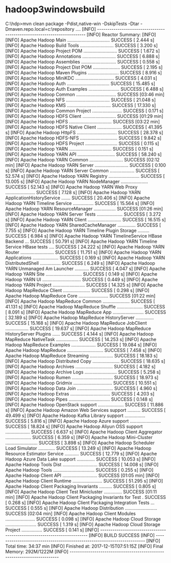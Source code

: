 # hadoop3windowsbuild

C:\hdp>mvn clean package -Pdist,native-win -DskipTests -Dtar -Dmaven.repo.local=c:\repository 
....
[INFO] ------------------------------------------------------------------------
[INFO] Reactor Summary:
[INFO]
[INFO] Apache Hadoop Main ................................. SUCCESS [  2.444 s]
[INFO] Apache Hadoop Build Tools .......................... SUCCESS [  3.200 s]
[INFO] Apache Hadoop Project POM .......................... SUCCESS [  1.672 s]
[INFO] Apache Hadoop Annotations .......................... SUCCESS [  6.888 s]
[INFO] Apache Hadoop Assemblies ........................... SUCCESS [  0.558 s]
[INFO] Apache Hadoop Project Dist POM ..................... SUCCESS [  2.195 s]
[INFO] Apache Hadoop Maven Plugins ........................ SUCCESS [  8.916 s]
[INFO] Apache Hadoop MiniKDC .............................. SUCCESS [  4.031 s]
[INFO] Apache Hadoop Auth ................................. SUCCESS [ 15.485 s]
[INFO] Apache Hadoop Auth Examples ........................ SUCCESS [  6.488 s]
[INFO] Apache Hadoop Common ............................... SUCCESS [03:46 min]
[INFO] Apache Hadoop NFS .................................. SUCCESS [ 21.048 s]
[INFO] Apache Hadoop KMS .................................. SUCCESS [ 17.330 s]
[INFO] Apache Hadoop Common Project ....................... SUCCESS [  0.171 s]
[INFO] Apache Hadoop HDFS Client .......................... SUCCESS [01:29 min]
[INFO] Apache Hadoop HDFS ................................. SUCCESS [03:22 min]
[INFO] Apache Hadoop HDFS Native Client ................... SUCCESS [ 41.395 s]
[INFO] Apache Hadoop HttpFS ............................... SUCCESS [ 28.378 s]
[INFO] Apache Hadoop HDFS-NFS ............................. SUCCESS [  9.842 s]
[INFO] Apache Hadoop HDFS Project ......................... SUCCESS [  0.115 s]
[INFO] Apache Hadoop YARN ................................. SUCCESS [  0.151 s]
[INFO] Apache Hadoop YARN API ............................. SUCCESS [ 58.240 s]
[INFO] Apache Hadoop YARN Common .......................... SUCCESS [02:12 min]
[INFO] Apache Hadoop YARN Server .......................... SUCCESS [  0.100 s]
[INFO] Apache Hadoop YARN Server Common ................... SUCCESS [ 52.574 s]
[INFO] Apache Hadoop YARN Registry ........................ SUCCESS [ 13.005 s]
[INFO] Apache Hadoop YARN NodeManager ..................... SUCCESS [ 52.143 s]
[INFO] Apache Hadoop YARN Web Proxy ....................... SUCCESS [  7.128 s]
[INFO] Apache Hadoop YARN ApplicationHistoryService ....... SUCCESS [ 20.406 s]
[INFO] Apache Hadoop YARN Timeline Service ................ SUCCESS [ 15.564 s]
[INFO] Apache Hadoop YARN ResourceManager ................. SUCCESS [01:26 min]
[INFO] Apache Hadoop YARN Server Tests .................... SUCCESS [  3.272 s]
[INFO] Apache Hadoop YARN Client .......................... SUCCESS [ 16.515 s]
[INFO] Apache Hadoop YARN SharedCacheManager .............. SUCCESS [  7.755 s]
[INFO] Apache Hadoop YARN Timeline Plugin Storage ......... SUCCESS [  6.984 s]
[INFO] Apache Hadoop YARN TimelineService HBase Backend ... SUCCESS [ 50.791 s]
[INFO] Apache Hadoop YARN Timeline Service HBase tests .... SUCCESS [ 24.222 s]
[INFO] Apache Hadoop YARN Router .......................... SUCCESS [ 11.751 s]
[INFO] Apache Hadoop YARN Applications .................... SUCCESS [  0.169 s]
[INFO] Apache Hadoop YARN DistributedShell ................ SUCCESS [  6.249 s]
[INFO] Apache Hadoop YARN Unmanaged Am Launcher ........... SUCCESS [  4.047 s]
[INFO] Apache Hadoop YARN Site ............................ SUCCESS [  0.149 s]
[INFO] Apache Hadoop YARN UI .............................. SUCCESS [  0.449 s]
[INFO] Apache Hadoop YARN Project ......................... SUCCESS [ 14.325 s]
[INFO] Apache Hadoop MapReduce Client ..................... SUCCESS [  0.298 s]
[INFO] Apache Hadoop MapReduce Core ....................... SUCCESS [01:22 min]
[INFO] Apache Hadoop MapReduce Common ..................... SUCCESS [ 41.131 s]
[INFO] Apache Hadoop MapReduce Shuffle .................... SUCCESS [  8.091 s]
[INFO] Apache Hadoop MapReduce App ........................ SUCCESS [ 32.189 s]
[INFO] Apache Hadoop MapReduce HistoryServer .............. SUCCESS [ 15.168 s]
[INFO] Apache Hadoop MapReduce JobClient .................. SUCCESS [ 19.637 s]
[INFO] Apache Hadoop MapReduce HistoryServer Plugins ...... SUCCESS [  4.144 s]
[INFO] Apache Hadoop MapReduce NativeTask ................. SUCCESS [ 14.253 s]
[INFO] Apache Hadoop MapReduce Examples ................... SUCCESS [ 19.084 s]
[INFO] Apache Hadoop MapReduce ............................ SUCCESS [  7.458 s]
[INFO] Apache Hadoop MapReduce Streaming .................. SUCCESS [ 18.183 s]
[INFO] Apache Hadoop Distributed Copy ..................... SUCCESS [ 18.635 s]
[INFO] Apache Hadoop Archives ............................. SUCCESS [  4.182 s]
[INFO] Apache Hadoop Archive Logs ......................... SUCCESS [  5.258 s]
[INFO] Apache Hadoop Rumen ................................ SUCCESS [ 18.973 s]
[INFO] Apache Hadoop Gridmix .............................. SUCCESS [ 10.551 s]
[INFO] Apache Hadoop Data Join ............................ SUCCESS [  4.960 s]
[INFO] Apache Hadoop Extras ............................... SUCCESS [  4.203 s]
[INFO] Apache Hadoop Pipes ................................ SUCCESS [  0.148 s]
[INFO] Apache Hadoop OpenStack support .................... SUCCESS [ 11.886 s]
[INFO] Apache Hadoop Amazon Web Services support .......... SUCCESS [ 49.499 s]
[INFO] Apache Hadoop Kafka Library support ................ SUCCESS [  5.816 s]
[INFO] Apache Hadoop Azure support ........................ SUCCESS [ 18.824 s]
[INFO] Apache Hadoop Aliyun OSS support ................... SUCCESS [  6.637 s]
[INFO] Apache Hadoop Client Aggregator .................... SUCCESS [  6.359 s]
[INFO] Apache Hadoop Mini-Cluster ......................... SUCCESS [  3.898 s]
[INFO] Apache Hadoop Scheduler Load Simulator ............. SUCCESS [ 13.249 s]
[INFO] Apache Hadoop Resource Estimator Service ........... SUCCESS [ 12.779 s]
[INFO] Apache Hadoop Azure Data Lake support .............. SUCCESS [ 10.053 s]
[INFO] Apache Hadoop Tools Dist ........................... SUCCESS [ 14.008 s]
[INFO] Apache Hadoop Tools ................................ SUCCESS [  0.255 s]
[INFO] Apache Hadoop Client API ........................... SUCCESS [01:05 min]
[INFO] Apache Hadoop Client Runtime ....................... SUCCESS [ 51.295 s]
[INFO] Apache Hadoop Client Packaging Invariants .......... SUCCESS [  0.805 s]
[INFO] Apache Hadoop Client Test Minicluster .............. SUCCESS [01:11 min]
[INFO] Apache Hadoop Client Packaging Invariants for Test . SUCCESS [  0.268 s]
[INFO] Apache Hadoop Client Packaging Integration Tests ... SUCCESS [  0.555 s]
[INFO] Apache Hadoop Distribution ......................... SUCCESS [02:04 min]
[INFO] Apache Hadoop Client Modules ....................... SUCCESS [  0.098 s]
[INFO] Apache Hadoop Cloud Storage ........................ SUCCESS [  1.319 s]
[INFO] Apache Hadoop Cloud Storage Project ................ SUCCESS [  0.141 s]
[INFO] ------------------------------------------------------------------------
[INFO] BUILD SUCCESS
[INFO] ------------------------------------------------------------------------
[INFO] Total time: 34:37 min
[INFO] Finished at: 2017-12-15T07:51:15Z
[INFO] Final Memory: 292M/1222M
[INFO] ------------------------------------------------------------------------

